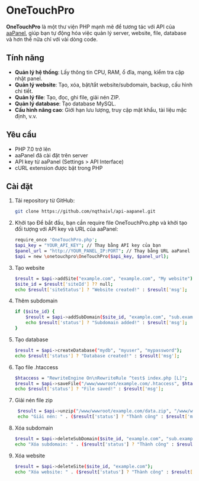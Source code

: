 # OneTouchPro

**OneTouchPro** là một thư viện PHP mạnh mẽ để tương tác với API của [aaPanel](https://www.aapanel.com/), giúp bạn tự động hóa việc quản lý server, website, file, database và hơn thế nữa chỉ với vài dòng code.

## Tính năng
- **Quản lý hệ thống**: Lấy thông tin CPU, RAM, ổ đĩa, mạng, kiểm tra cập nhật panel.
- **Quản lý website**: Tạo, xóa, bật/tắt website/subdomain, backup, cấu hình chi tiết.
- **Quản lý file**: Tạo, đọc, ghi file, giải nén ZIP.
- **Quản lý database**: Tạo database MySQL.
- **Cấu hình nâng cao**: Giới hạn lưu lượng, truy cập mật khẩu, tài liệu mặc định, v.v.

## Yêu cầu
- PHP 7.0 trở lên
- aaPanel đã cài đặt trên server
- API key từ aaPanel (Settings > API Interface)
- cURL extension được bật trong PHP

## Cài đặt
1. Tải repository từ GitHub:
   ```bash
   git clone https://github.com/nqthaivl/api-aapanel.git
2. Khởi tạo
Để bắt đầu, bạn cần require file OneTouchPro.php và khởi tạo đối tượng với API key và URL của aaPanel:
   ```bash
   require_once 'OneTouchPro.php';
   $api_key = "YOUR_API_KEY"; // Thay bằng API key của bạn
   $panel_url = "http://YOUR_PANEL_IP:PORT"; // Thay bằng URL aaPanel (ví dụ: http://103.186.101.197:8888)
   $api = new \onetouchpro\OneTouchPro($api_key, $panel_url);
3. Tạo website
   ```bash
   $result = $api->addSite("example.com", "example.com", "My website");
   $site_id = $result['siteId'] ?? null;
   echo $result['siteStatus'] ? "Website created!" : $result['msg'];
4. Thêm subdomain
   ```bash
   if ($site_id) {
       $result = $api->addSubDomain($site_id, "example.com", "sub.example.com");
       echo $result['status'] ? "Subdomain added!" : $result['msg'];
   }
5. Tạo database
   ```bash
   $result = $api->createDatabase("mydb", "myuser", "mypassword");
   echo $result['status'] ? "Database created!" : $result['msg'];
6. Tạo file .htaccess
   ```bash
   $htaccess = "RewriteEngine On\nRewriteRule ^test$ index.php [L]";
   $result = $api->saveFile("/www/wwwroot/example.com/.htaccess", $htaccess);
   echo $result['status'] ? "File saved!" : $result['msg'];
7. Giải nén file zip
   ```bash
    $result = $api->unzip("/www/wwwroot/example.com/data.zip", "/www/wwwroot/example.com/extracted/");
    echo "Giải nén: " . ($result['status'] ? "Thành công" : $result['msg']) . "\n";
8. Xóa subdomain
   ```bash
   $result = $api->deleteSubDomain($site_id, "example.com", "sub.example.com");
   echo "Xóa subdomain: " . ($result['status'] ? "Thành công" : $result['msg']) . "\n";
9. Xóa website
   ```bash
   $result = $api->deleteSite($site_id, "example.com");
   echo "Xóa website: " . ($result['status'] ? "Thành công" : $result['msg']) . "\n";

